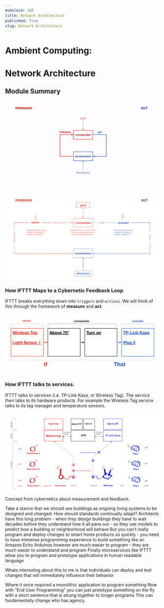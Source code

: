 ```yaml
---
moduleid: 160
title: Network Architecture
published: True
slug: Network Architecture
---
```


Ambient Computing:
===========================================

# Network Architecture
## Module Summary
![temp](images/16-network-architecture.gif) 


![temp](images/network-architecture-1.png) 

### How IFTTT Maps to a Cybernetic Feedback Loop
IFTTT breaks everything down into `triggers` and `actions`.
We will think of this through the framework of **measure** and **act**.

![temp](images/network-architecture-2.png) 

### How IFTTT talks to services.
IFTTT talks to services (i.e. TP-Link Kasa, or Wireless Tag). The service then talks to its hardware products. For example the Wireless Tag service talks to its tag manager and temperature sensors.

![temp](images/network-architecture-3.jpeg) 

Concept from cybernetics about measurement and feedback.

Take a stance that we should see buildings as ongoing living systems to be designed and changed. How should standards continually adapt?
Architects have this long problem - when they design buildings they have to wait decades before they understand how it all pans out - so they use models to predict how a building or neighborhood will behave
But you can’t really program and deploy changes to smart home products so quickly - you need to have immense programming experience to build something like an Amazon Echo
Arduinos however are much easier to program - they are much easier to understand and program
Finally microservices like IFTTT allow you to program and prototype applications in human readable language

Whats interesting about this to me is that Individuals can deploy and test changes that will immediately influence their behavior


Where it once required a monolithic application to program something
Now with “End User Programming” you can just prototype something on the fly with a short sentence that is strung together to longer programs
This can fundamentally change who has agency.
